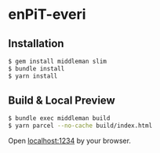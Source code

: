 # enPiT-everi

## Installation

```bash
$ gem install middleman slim
$ bundle install
$ yarn install
```

## Build & Local Preview

```bash
$ bundle exec middleman build
$ yarn parcel --no-cache build/index.html
```

Open [localhost:1234](localhost:1234) by your browser.